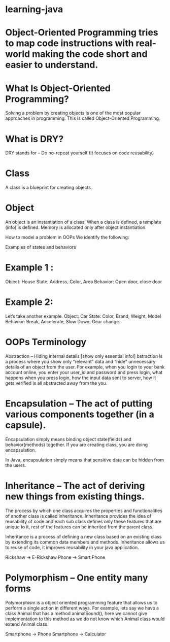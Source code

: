 # learning-java

# Object-Oriented Programming tries to map code instructions with real-world making the code short and easier to understand.

# What Is Object-Oriented Programming?

Solving a problem by creating objects is one of the most popular approaches in programming. This is called Object-Oriented Programming.

# What is DRY?

DRY stands for – Do no-repeat yourself (It focuses on code reusability)

# Class

A class is a blueprint for creating objects.

# Object

An object is an instantiation of a class. When a class is defined, a template (info) is defined. Memory is allocated only after object instantiation.

How to model a problem in OOPs
We identify the following:

Examples of states and behaviors

# Example 1  : 

Object: House
State: Address, Color, Area
Behavior: Open door, close door

# Example 2:

Let’s take another example.
Object: Car
State: Color, Brand, Weight, Model
Behavior: Break, Accelerate, Slow Down, Gear change.

# OOPs Terminology

Abstraction – Hiding internal details [show only essential info!]
bstraction is a process where you show only “relevant” data and “hide” unnecessary details of an object from the user. For example, when you login to your bank account online, you enter your user_id and password and press login, what happens when you press login, how the input data sent to server, how it gets verified is all abstracted away from the you.

# Encapsulation – The act of putting various components together (in a capsule).

Encapsulation simply means binding object state(fields) and behavior(methods) together. If you are creating class, you are doing encapsulation.

In Java, encapsulation simply means that sensitive data can be hidden from the users.

# Inheritance – The act of deriving new things from existing things.

The process by which one class acquires the properties and functionalities of another class is called inheritance. Inheritance provides the idea of reusability of code and each sub class defines only those features that are unique to it, rest of the features can be inherited from the parent class.

Inheritance is a process of defining a new class based on an existing class by extending its common data members and methods.
Inheritance allows us to reuse of code, it improves reusability in your java application.

Rickshaw → E-Rickshaw
Phone → Smart Phone

# Polymorphism – One entity many forms

Polymorphism is a object oriented programming feature that allows us to perform a single action in different ways. For example, lets say we have a class Animal that has a method animalSound(), here we cannot give implementation to this method as we do not know which Animal class would extend Animal class.

Smartphone → Phone Smartphone → Calculator
